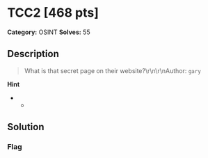 # TCC2 [468 pts]

**Category:** OSINT
**Solves:** 55

## Description
>What is that secret page on their website?\r\n\r\nAuthor: `gary`

**Hint**
* -

## Solution

### Flag

